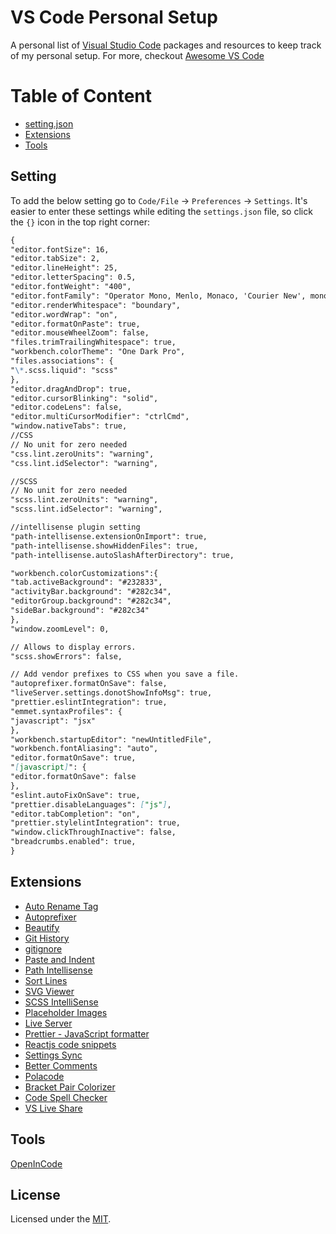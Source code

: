 # VS Code Personal Setup

A personal list of [Visual Studio Code](https://code.visualstudio.com/) packages and resources to keep track of my personal setup.
For more, checkout [Awesome VS Code](https://github.com/viatsko/awesome-vscode)

# Table of Content

- [setting.json](#setting)
- [Extensions](#extensions)
- [Tools](#tools)

## Setting

To add the below setting go to `Code/File` → `Preferences` → `Settings`. It's easier to enter these settings while editing the `settings.json` file, so click the `{}` icon in the top right corner:

```markdown
{
"editor.fontSize": 16,
"editor.tabSize": 2,
"editor.lineHeight": 25,
"editor.letterSpacing": 0.5,
"editor.fontWeight": "400",
"editor.fontFamily": "Operator Mono, Menlo, Monaco, 'Courier New', monospace",
"editor.renderWhitespace": "boundary",
"editor.wordWrap": "on",
"editor.formatOnPaste": true,
"editor.mouseWheelZoom": false,
"files.trimTrailingWhitespace": true,
"workbench.colorTheme": "One Dark Pro",
"files.associations": {
"\*.scss.liquid": "scss"
},
"editor.dragAndDrop": true,
"editor.cursorBlinking": "solid",
"editor.codeLens": false,
"editor.multiCursorModifier": "ctrlCmd",
"window.nativeTabs": true,
//CSS
// No unit for zero needed
"css.lint.zeroUnits": "warning",
"css.lint.idSelector": "warning",

//SCSS
// No unit for zero needed
"scss.lint.zeroUnits": "warning",
"scss.lint.idSelector": "warning",

//intellisense plugin setting
"path-intellisense.extensionOnImport": true,
"path-intellisense.showHiddenFiles": true,
"path-intellisense.autoSlashAfterDirectory": true,

"workbench.colorCustomizations":{
"tab.activeBackground": "#232833",
"activityBar.background": "#282c34",
"editorGroup.background": "#282c34",
"sideBar.background": "#282c34"
},
"window.zoomLevel": 0,

// Allows to display errors.
"scss.showErrors": false,

// Add vendor prefixes to CSS when you save a file.
"autoprefixer.formatOnSave": false,
"liveServer.settings.donotShowInfoMsg": true,
"prettier.eslintIntegration": true,
"emmet.syntaxProfiles": {
"javascript": "jsx"
},
"workbench.startupEditor": "newUntitledFile",
"workbench.fontAliasing": "auto",
"editor.formatOnSave": true,
"[javascript]": {
"editor.formatOnSave": false
},
"eslint.autoFixOnSave": true,
"prettier.disableLanguages": ["js"],
"editor.tabCompletion": "on",
"prettier.stylelintIntegration": true,
"window.clickThroughInactive": false,
"breadcrumbs.enabled": true,
}
```

## Extensions

- [Auto Rename Tag](https://marketplace.visualstudio.com/items?itemName=formulahendry.auto-rename-tag)
- [Autoprefixer](https://marketplace.visualstudio.com/items?itemName=mrmlnc.vscode-autoprefixer)
- [Beautify](https://marketplace.visualstudio.com/items?itemName=HookyQR.beautify)
- [Git History](https://marketplace.visualstudio.com/items?itemName=donjayamanne.githistory)
- [gitignore](https://marketplace.visualstudio.com/items?itemName=codezombiech.gitignore)
- [Paste and Indent](https://marketplace.visualstudio.com/items?itemName=Rubymaniac.vscode-paste-and-indent)
- [Path Intellisense](https://marketplace.visualstudio.com/items?itemName=christian-kohler.path-intellisense)
- [Sort Lines](https://marketplace.visualstudio.com/items?itemName=Tyriar.sort-lines)
- [SVG Viewer](https://marketplace.visualstudio.com/items?itemName=cssho.vscode-svgviewer)
- [SCSS IntelliSense](https://marketplace.visualstudio.com/items?itemName=mrmlnc.vscode-scss)
- [Placeholder Images](https://marketplace.visualstudio.com/items?itemName=JakeWilson.vscode-placeholder-images)
- [Live Server](https://marketplace.visualstudio.com/items?itemName=ritwickdey.LiveServer)
- [Prettier - JavaScript formatter](https://marketplace.visualstudio.com/items?itemName=esbenp.prettier-vscode)
- [Reactjs code snippets](https://marketplace.visualstudio.com/items?itemName=xabikos.ReactSnippets)
- [Settings Sync](https://marketplace.visualstudio.com/items?itemName=Shan.code-settings-sync)
- [Better Comments](https://marketplace.visualstudio.com/items?itemName=aaron-bond.better-comments)
- [Polacode](https://marketplace.visualstudio.com/items?itemName=pnp.polacode)
- [Bracket Pair Colorizer](https://marketplace.visualstudio.com/items?itemName=CoenraadS.bracket-pair-colorizer)
- [Code Spell Checker](https://marketplace.visualstudio.com/items?itemName=streetsidesoftware.code-spell-checker)
- [VS Live Share](https://marketplace.visualstudio.com/items?itemName=MS-vsliveshare.vsliveshare)

## Tools

[OpenInCode](https://github.com/sozercan/OpenInCode)

## License

Licensed under the [MIT](https://github.com/vikrantnegi/vscode-personal-preference-setting/blob/master/LICENSE).
